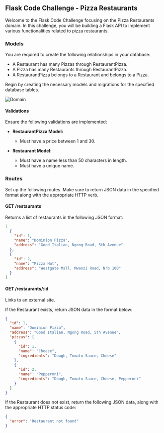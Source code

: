 ## Flask Code Challenge - Pizza Restaurants

Welcome to the Flask Code Challenge focusing on the Pizza Restaurants domain. In this challenge, you will be building a Flask API to implement various functionalities related to pizza restaurants.

### Models

You are required to create the following relationships in your database:

- A Restaurant has many Pizzas through RestaurantPizza.
- A Pizza has many Restaurants through RestaurantPizza.
- A RestaurantPizza belongs to a Restaurant and belongs to a Pizza.

Begin by creating the necessary models and migrations for the specified database tables.

![Domain](domain.png)

#### Validations

Ensure the following validations are implemented:

- **RestaurantPizza Model:**
  - Must have a price between 1 and 30.

- **Restaurant Model:**
  - Must have a name less than 50 characters in length.
  - Must have a unique name.

### Routes

Set up the following routes. Make sure to return JSON data in the specified format along with the appropriate HTTP verb.

#### GET /restaurants

Returns a list of restaurants in the following JSON format:

```json
[
  {
    "id": 1,
    "name": "Dominion Pizza",
    "address": "Good Italian, Ngong Road, 5th Avenue"
  },
  {
    "id": 2,
    "name": "Pizza Hut",
    "address": "Westgate Mall, Mwanzi Road, Nrb 100"
  }
]
```

#### GET /restaurants/:id

Links to an external site.

If the Restaurant exists, return JSON data in the format below:

```json
{
  "id": 1,
  "name": "Dominion Pizza",
  "address": "Good Italian, Ngong Road, 5th Avenue",
  "pizzas": [
    {
      "id": 1,
      "name": "Cheese",
      "ingredients": "Dough, Tomato Sauce, Cheese"
    },
    {
      "id": 2,
      "name": "Pepperoni",
      "ingredients": "Dough, Tomato Sauce, Cheese, Pepperoni"
    }
  ]
}
```

If the Restaurant does not exist, return the following JSON data, along with the appropriate HTTP status code:

```json
{
  "error": "Restaurant not found"
}
```